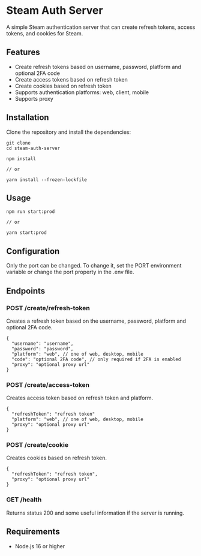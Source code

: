 # Steam Auth Server

A simple Steam authentication server that can create refresh tokens, access tokens, and cookies for Steam.

## Features

- Create refresh tokens based on username, password, platform and optional 2FA code
- Create access tokens based on refresh token
- Create cookies based on refresh token
- Supports authentication platforms: web, client, mobile
- Supports proxy

## Installation

Clone the repository and install the dependencies:

```text
git clone
cd steam-auth-server

npm install

// or

yarn install --frozen-lockfile
```

## Usage

```text
npm run start:prod

// or

yarn start:prod
```

## Configuration

Only the port can be changed. To change it, set the PORT environment variable or change the port property in the .env file.

## Endpoints

### POST /create/refresh-token

Creates a refresh token based on the username, password, platform and optional 2FA code.

```text
{
  "username": "username",
  "password": "password",
  "platform": "web", // one of web, desktop, mobile
  "code": "optional 2FA code", // only required if 2FA is enabled
  "proxy": "optional proxy url"
}
```

### POST /create/access-token

Creates access token based on refresh token and platform.

```text
{
  "refreshToken": "refresh token"
  "platform": "web", // one of web, desktop, mobile
  "proxy": "optional proxy url"
}
```

### POST /create/cookie

Creates cookies based on refresh token.

```text
{
  "refreshToken": "refresh token",
  "proxy": "optional proxy url"
}
```

### GET /health

Returns status 200 and some useful information if the server is running.

## Requirements

- Node.js 16 or higher
